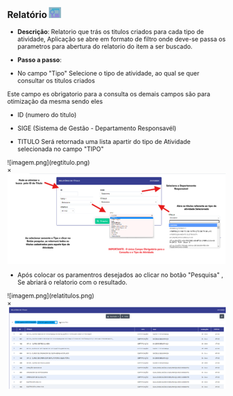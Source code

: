 ## Relatório ![image.png](image%205.png)

   - **Descrição**: Relatorio que trás os titulos criados para cada tipo de atividade, Aplicação se abre em formato de filtro onde deve-se passa os parametros para abertura do relatorio do item a ser buscado. 

   - **Passo a passo**:

   - No campo "Tipo" Selecione o tipo de atividade, ao qual se quer consultar os titulos criados

   Este campo es obrigatorio para a consulta os demais campos são para otimização da mesma sendo eles 

   - ID (numero do titulo)

   - SIGE (Sistema de Gestão - Departamento Responsavél)

   - TITULO Será retornada uma lista apartir do tipo de Atividade selecionada no campo "TIPO"

<label for="modal-toggle-12">
![imagem.png](regtitulo.png)
</label>
<input type="checkbox" id="modal-toggle-12" style="display:none;">
<div class="modal">
<label for="modal-toggle-12" class="close">&times;</label>
<img src="/sgi/regtitulo.png" alt="Imagem Ampliada">
</div> 

- Após colocar os paramentros desejados ao clicar no botão "Pesquisa" , Se abriará  o relatorio com o resultado.

<label for="modal-toggle-13">
![imagem.png](relatitulos.png)
</label>
<input type="checkbox" id="modal-toggle-13" style="display:none;">
<div class="modal">
<label for="modal-toggle-13" class="close">&times;</label>
<img src="/sgi/relatitulos.png" alt="Imagem Ampliada">
</div> 